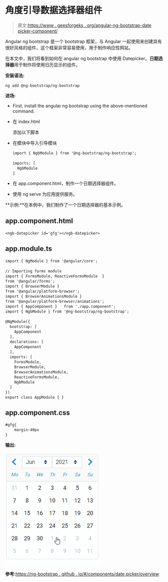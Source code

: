 # 角度引导数据选择器组件

> 原文:[https://www . geesforgeks . org/angular-ng-bootstrap-date picker-component/](https://www.geeksforgeeks.org/angular-ng-bootstrap-datepicker-component/)

Angular ng bootstrap 是一个 bootstrap 框架，与 Angular 一起使用来创建具有很好风格的组件，这个框架非常容易使用，用于制作响应性网站。

在本文中，我们将看到如何在 angular ng bootstrap 中使用 Datepicker。**日期选择器**用于制作将使用日历显示的组件。

**安装语法:**

```
ng add @ng-bootstrap/ng-bootstrap
```

**进场:**

*   First, install the angular ng bootstrap using the above-mentioned command.

*   在 index.html

    > <link href="”https://maxcdn.bootstrapcdn.com/bootstrap/4.0.0/css/bootstrap.min.css”" rel="”stylesheet”">

    添加以下脚本
*   在模块中导入引导模块

    ```
    import { NgbModule } from '@ng-bootstrap/ng-bootstrap';

    imports: [
      NgbModule
    ]

    ```

*   在 app.component.html，制作一个日期选择器组件。
*   使用 ng serve 为应用提供服务。

**示例:**在本例中，我们制作了一个日期选择器的基本示例。

## app.component.html

```
<ngb-datepicker id='gfg'></ngb-datepicker>
```

## app.module.ts

```
import { NgModule } from '@angular/core';

// Importing forms module
import { FormsModule, ReactiveFormsModule  }
from '@angular/forms';
import { BrowserModule }
from '@angular/platform-browser';
import { BrowserAnimationsModule } 
from '@angular/platform-browser/animations';
import { AppComponent }   from './app.component';
import { NgbModule } from '@ng-bootstrap/ng-bootstrap';

@NgModule({
  bootstrap: [
    AppComponent
  ],
  declarations: [
    AppComponent
  ],
  imports: [
    FormsModule,
    BrowserModule,
    BrowserAnimationsModule,
    ReactiveFormsModule,
    NgbModule
  ]
})
export class AppModule { }
```

## app.component.css

```
#gfg{
    margin:40px
}
```

**输出:**

![](img/67614ab8f6dbf2773c54dc3dabb8c6bf.png)

**参考:**[https://ng-bootstrap . github . io/#/components/date picker/overview](https://ng-bootstrap.github.io/#/components/datepicker/overview)